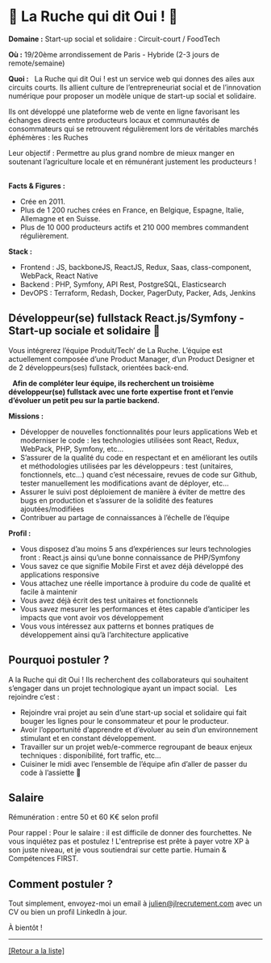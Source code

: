 # 🥕 La Ruche qui dit Oui !  🐝

**Domaine :** Start-up social et solidaire : Circuit-court / FoodTech

**Où :** 19/20ème arrondissement de Paris - Hybride (2-3 jours de remote/semaine) 

**Quoi :**   La Ruche qui dit Oui ! est un service web qui donnes des ailes aux circuits courts. Ils allient culture de l’entrepreneuriat social et de l’innovation numérique pour proposer un modèle unique de start-up social et solidaire.   

Ils ont développé une plateforme web de vente en ligne favorisant les échanges directs entre producteurs locaux et communautés de consommateurs qui se retrouvent régulièrement lors de véritables marchés éphémères : les Ruches

Leur objectif : Permettre au plus grand nombre de mieux manger en soutenant l’agriculture locale et en rémunérant justement les producteurs !    

**Facts & Figures :**

* Crée en 2011.
* Plus de 1 200 ruches crées en France, en Belgique, Espagne, Italie, Allemagne et en Suisse. 
* Plus de 10 000 producteurs actifs et 210 000 membres commandent régulièrement.

**Stack :**

* Frontend : JS, backboneJS, ReactJS, Redux, Saas, class-component, WebPack, React Native  
* Backend : PHP, Symfony, API Rest, PostgreSQL, Elasticsearch  
* DevOPS : Terraform, Redash, Docker, PagerDuty, Packer, Ads, Jenkins 


## Développeur(se) fullstack React.js/Symfony - Start-up sociale et solidaire 🐝  

Vous intégrerez l’équipe Produit/Tech’ de La Ruche. L’équipe est actuellement composée d’une Product Manager, d’un Product Designer et de 2 développeurs(ses) fullstack, orientées back-end.

  **Afin de compléter leur équipe, ils recherchent un troisième développeur(se) fullstack avec une forte expertise front et l’envie d’évoluer un petit peu sur la partie backend.**   

**Missions :** 

* Développer de nouvelles fonctionnalités pour leurs applications Web et moderniser le code : les technologies utilisées sont React, Redux, WebPack, PHP, Symfony, etc… 
* S’assurer de la qualité du code en respectant et en améliorant les outils et méthodologies utilisées par les développeurs : test (unitaires, fonctionnels, etc…) quand c’est nécessaire, revues de code sur Github, tester manuellement les modifications avant de déployer, etc…  
* Assurer le suivi post déploiement de manière à éviter de mettre des bugs en production et s’assurer de la solidité des features ajoutées/modifiées  
* Contribuer au partage de connaissances à l’échelle de l’équipe  

**Profil :**

* Vous disposez d’au moins 5 ans d’expériences sur leurs technologies front : React.js ainsi qu’une bonne connaissance de PHP/Symfony 
* Vous savez ce que signifie Mobile First et avez déjà développé des applications responsive 
* Vous attachez une réelle importance à produire du code de qualité et facile à maintenir
* Vous avez déjà écrit des test unitaires et fonctionnels
* Vous savez mesurer les performances et êtes capable d’anticiper les impacts que vont avoir vos développement
* Vous vous intéressez aux patterns et bonnes pratiques de développement ainsi qu’à l’architecture applicative


## Pourquoi postuler ?  

A la Ruche qui dit Oui ! Ils recherchent des collaborateurs qui souhaitent s’engager dans un projet technologique ayant un impact social.   Les rejoindre c’est :   
* Rejoindre vrai projet au sein d’une start-up social et solidaire qui fait bouger les lignes pour le consommateur et pour le producteur.
* Avoir l’opportunité d’apprendre et d’évoluer au sein d’un environnement stimulant et en constant développement. 
* Travailler sur un projet web/e-commerce regroupant de beaux enjeux techniques : disponibilité,  fort traffic, etc… 
* Cuisiner le midi avec l’ensemble de l’équipe afin d’aller de passer du code à l’assiette 🍛


## Salaire 

Rémunération : entre 50 et 60 K€ selon profil   

Pour rappel : Pour le salaire : il est difficile de donner des fourchettes. Ne vous inquiétez pas et postulez ! L'entreprise est prête à payer votre XP à son juste niveau, et je vous soutiendrai sur cette partie. Humain & Compétences FIRST.  

## Comment postuler ? 

Tout simplement, envoyez-moi un email à julien@jlrecrutement.com avec un CV ou bien un profil LinkedIn à jour.   

À bientôt !

----
<a href="https://github.com/jlondiche/job-board-php/blob/master/README.md">[Retour a la liste]</a>